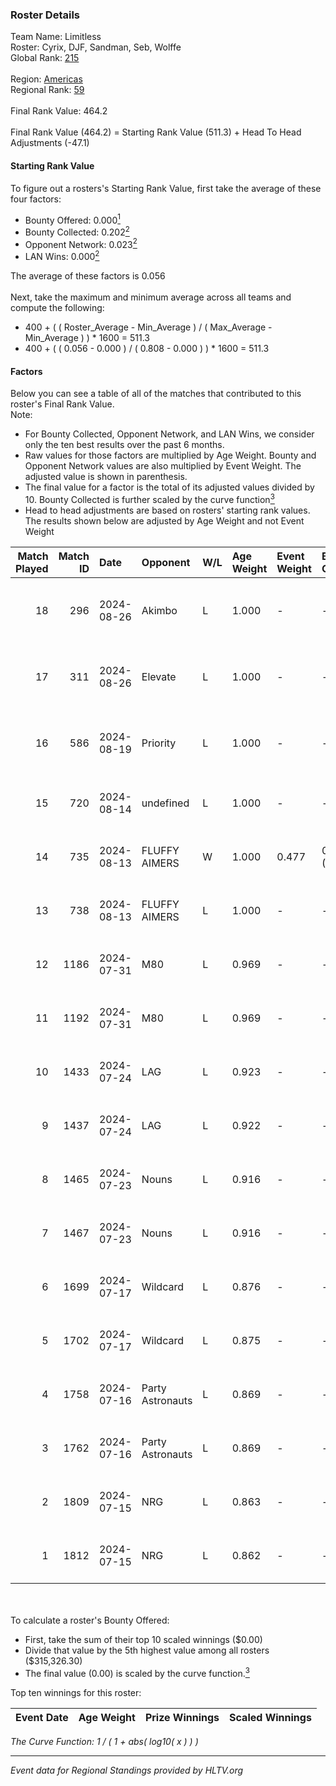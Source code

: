 ### Roster Details<br />
Team Name: Limitless<br />
Roster: Cyrix, DJF, Sandman, Seb, Wolffe<br />
Global Rank: [215](../../standings_global_2024_09_04.md)<br />
<br />
Region: [Americas]( ../../standings_americas_2024_09_04.md)<br />
Regional Rank: [59]( ../../standings_americas_2024_09_04.md)<br />
<br />
Final Rank Value:  464.2<br />
<br />
Final Rank Value (464.2) = Starting Rank Value (511.3) + Head To Head Adjustments (-47.1)<br />

#### Starting Rank Value<br />
To figure out a rosters's Starting Rank Value, first take the average of these four factors:<br />
- Bounty Offered: 0.000[<sup>1</sup>](#table2)
- Bounty Collected: 0.202[<sup>2</sup>](#table1)
- Opponent Network: 0.023[<sup>2</sup>](#table1)
- LAN Wins: 0.000[<sup>2</sup>](#table1)

The average of these factors is 0.056<br />
<br />
Next, take the maximum and minimum average across all teams and compute the following:<br />
- 400 + ( ( Roster_Average - Min_Average ) / ( Max_Average - Min_Average ) ) * 1600 = 511.3
- 400 + ( ( 0.056 - 0.000 ) / ( 0.808 - 0.000 ) ) * 1600 = 511.3


#### Factors<br />
Below you can see a table of all of the matches that contributed to this roster's Final Rank Value.<br />
Note:<br />

- For Bounty Collected, Opponent Network, and LAN Wins, we consider only the ten best results over the past 6 months.
- Raw values for those factors are multiplied by Age Weight. Bounty and Opponent Network values are also multiplied by Event Weight. The adjusted value is shown in parenthesis.
- The final value for a factor is the total of its adjusted values divided by 10. Bounty Collected is further scaled by the curve function[<sup>3</sup>](#curveFunction)
- Head to head adjustments are based on rosters' starting rank values. The results shown below are adjusted by Age Weight and not Event Weight
<span id="table1"></span><br />


| Match Played | Match ID | Date       | Opponent         | W/L | Age Weight | Event Weight | Bounty Collected | Opponent Network | LAN Wins  | H2H Adj. | Roster                           |
| -: | -: | :- | :- | :- | :- | :- | :- | :- | :- | -: | :- |
|           18 |      296 | 2024-08-26 | Akimbo           | L   | 1.000      | -            | -                | -                | -         |    -6.59 | Cyrix, DJF, Sandman, Seb, Wolffe |
|           17 |      311 | 2024-08-26 | Elevate          | L   | 1.000      | -            | -                | -                | -         |    -2.61 | Cyrix, DJF, Sandman, Seb, Wolffe |
|           16 |      586 | 2024-08-19 | Priority         | L   | 1.000      | -            | -                | -                | -         |   -18.94 | Aureo, DJF, Sandman, Seb, Wolffe |
|           15 |      720 | 2024-08-14 | undefined        | L   | 1.000      | -            | -                | -                | -         |    -6.90 | DJF, Seb, Tender, wiz, Wolffe    |
|           14 |      735 | 2024-08-13 | FLUFFY AIMERS    | W   | 1.000      | 0.477        | 0.002 (0.001)    | 0.475 (0.226)    | 0 (0.000) |    24.06 | DJF, Seb, Tender, wiz, Wolffe    |
|           13 |      738 | 2024-08-13 | FLUFFY AIMERS    | L   | 1.000      | -            | -                | -                | -         |    -6.93 | DJF, Seb, Tender, wiz, Wolffe    |
|           12 |     1186 | 2024-07-31 | M80              | L   | 0.969      | -            | -                | -                | -         |    -0.60 | DJF, Seb, Tender, wiz, Wolffe    |
|           11 |     1192 | 2024-07-31 | M80              | L   | 0.969      | -            | -                | -                | -         |    -0.61 | DJF, Seb, Tender, wiz, Wolffe    |
|           10 |     1433 | 2024-07-24 | LAG              | L   | 0.923      | -            | -                | -                | -         |    -4.58 | DJF, Seb, Tender, wiz, Wolffe    |
|            9 |     1437 | 2024-07-24 | LAG              | L   | 0.922      | -            | -                | -                | -         |    -4.78 | DJF, Seb, Tender, wiz, Wolffe    |
|            8 |     1465 | 2024-07-23 | Nouns            | L   | 0.916      | -            | -                | -                | -         |    -2.21 | DJF, Seb, Tender, wiz, Wolffe    |
|            7 |     1467 | 2024-07-23 | Nouns            | L   | 0.916      | -            | -                | -                | -         |    -2.27 | DJF, Seb, Tender, wiz, Wolffe    |
|            6 |     1699 | 2024-07-17 | Wildcard         | L   | 0.876      | -            | -                | -                | -         |    -2.05 | DJF, Seb, Tender, wiz, Wolffe    |
|            5 |     1702 | 2024-07-17 | Wildcard         | L   | 0.875      | -            | -                | -                | -         |    -2.09 | DJF, Seb, Tender, wiz, Wolffe    |
|            4 |     1758 | 2024-07-16 | Party Astronauts | L   | 0.869      | -            | -                | -                | -         |    -2.33 | DJF, Seb, Tender, wiz, Wolffe    |
|            3 |     1762 | 2024-07-16 | Party Astronauts | L   | 0.869      | -            | -                | -                | -         |    -2.38 | DJF, Seb, Tender, wiz, Wolffe    |
|            2 |     1809 | 2024-07-15 | NRG              | L   | 0.863      | -            | -                | -                | -         |    -2.62 | DJF, Seb, Tender, wiz, Wolffe    |
|            1 |     1812 | 2024-07-15 | NRG              | L   | 0.862      | -            | -                | -                | -         |    -2.69 | DJF, Seb, Tender, wiz, Wolffe    |

<br />
<span id="table2"></span><br />
To calculate a roster's Bounty Offered:<br />

- First, take the sum of their top 10 scaled winnings ($0.00)
- Divide that value by the 5th highest value among all rosters ($315,326.30)
- The final value (0.00) is scaled by the curve function.[<sup>3</sup>](#curveFunction)

Top ten winnings for this roster:<br />

| Event Date | Age Weight | Prize Winnings | Scaled Winnings |
| :- | -: | :- | :- |


<span id="curveFunction"></span>_The Curve Function: 1 / ( 1 + abs( log10( x ) ) )_<br />

---
_Event data for Regional Standings provided by HLTV.org_<br />
